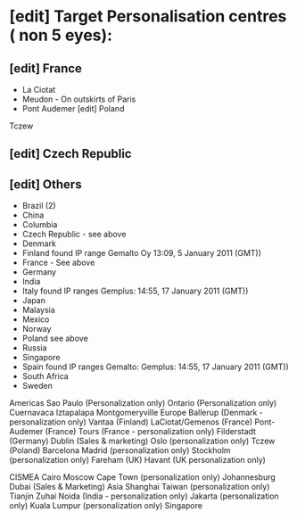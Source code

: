 # [edit] Target Personalisation centres ( non 5 eyes): 

## [edit] France

- La Ciotat
- Meudon - On outskirts of Paris
- Pont Audemer
[edit] Poland

Tczew

## [edit] Czech Republic

## [edit] Others

- Brazil (2)
- China
- Columbia
- Czech Republic - see above
- Denmark
- Finland found IP range Gemalto Oy 13:09, 5 January 2011 (GMT))
- France - See above
- Germany
- India
- Italy found IP ranges Gemplus: 14:55, 17 January 2011 (GMT))
- Japan
- Malaysia
- Mexico
- Norway
- Poland see above
- Russia
- Singapore
- Spain found IP ranges Gemalto: Gemplus: 14:55, 17 January 2011 (GMT))
- South Africa
- Sweden

Americas Sao Paulo (Personalization only) Ontario (Personalization only) Cuernavaca Iztapalapa Montgomeryville
Europe Ballerup (Denmark - personalization only) Vantaa (Finland) LaCiotat/Gemenos (France) Pont-Audemer (France) Tours (France - personalization only) Filderstadt (Germany) Dublin (Sales \& marketing) Oslo (personalization only) Tczew (Poland) Barcelona Madrid (personalization only) Stockholm (personalization only) Fareham (UK) Havant (UK personalization only)

CISMEA Cairo Moscow Cape Town (personalization only) Johannesburg Dubai (Sales \& Marketing)
Asia Shanghai Taiwan (personalization only) Tianjin Zuhai Noida (India - personalization only) Jakarta (personalization only) Kuala Lumpur (personalization only) Singapore
